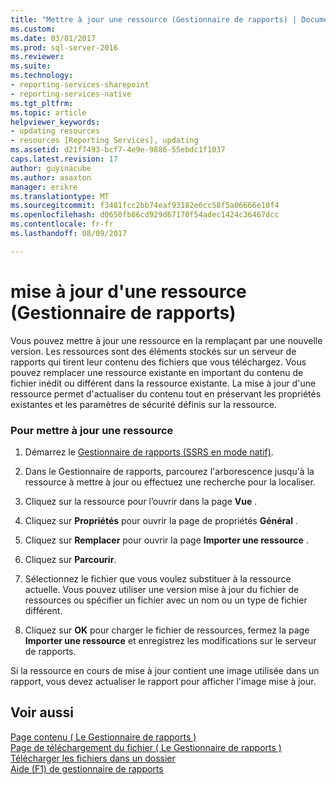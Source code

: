 ```yaml
---
title: "Mettre à jour une ressource (Gestionnaire de rapports) | Documents Microsoft"
ms.custom: 
ms.date: 03/01/2017
ms.prod: sql-server-2016
ms.reviewer: 
ms.suite: 
ms.technology:
- reporting-services-sharepoint
- reporting-services-native
ms.tgt_pltfrm: 
ms.topic: article
helpviewer_keywords:
- updating resources
- resources [Reporting Services], updating
ms.assetid: d21f7493-bcf7-4e9e-9886-55ebdc1f1037
caps.latest.revision: 17
author: guyinacube
ms.author: asaxton
manager: erikre
ms.translationtype: MT
ms.sourcegitcommit: f3481fcc2bb74eaf93182e6cc58f5a06666e10f4
ms.openlocfilehash: d0650fb86cd929d67170f54adec1424c36467dcc
ms.contentlocale: fr-fr
ms.lasthandoff: 08/09/2017

---
```

# <a name="update-a-resource-report-manager"></a>mise à jour d'une ressource (Gestionnaire de rapports)
  Vous pouvez mettre à jour une ressource en la remplaçant par une nouvelle version. Les ressources sont des éléments stockés sur un serveur de rapports qui tirent leur contenu des fichiers que vous téléchargez. Vous pouvez remplacer une ressource existante en important du contenu de fichier inédit ou différent dans la ressource existante. La mise à jour d'une ressource permet d'actualiser du contenu tout en préservant les propriétés existantes et les paramètres de sécurité définis sur la ressource.  
  
### <a name="to-update-a-resource"></a>Pour mettre à jour une ressource  
  
1.  Démarrez le [Gestionnaire de rapports &#40;SSRS en mode natif&#41;](http://msdn.microsoft.com/library/80949f9d-58f5-48e3-9342-9e9bf4e57896).  
  
2.  Dans le Gestionnaire de rapports, parcourez l'arborescence jusqu'à la ressource à mettre à jour ou effectuez une recherche pour la localiser.  
  
3.  Cliquez sur la ressource pour l’ouvrir dans la page **Vue** .  
  
4.  Cliquez sur **Propriétés** pour ouvrir la page de propriétés **Général** .  
  
5.  Cliquez sur **Remplacer** pour ouvrir la page **Importer une ressource** .  
  
6.  Cliquez sur **Parcourir**.  
  
7.  Sélectionnez le fichier que vous voulez substituer à la ressource actuelle. Vous pouvez utiliser une version mise à jour du fichier de ressources ou spécifier un fichier avec un nom ou un type de fichier différent.  
  
8.  Cliquez sur **OK** pour charger le fichier de ressources, fermez la page **Importer une ressource** et enregistrez les modifications sur le serveur de rapports.  
  
 Si la ressource en cours de mise à jour contient une image utilisée dans un rapport, vous devez actualiser le rapport pour afficher l'image mise à jour.  
  
## <a name="see-also"></a>Voir aussi  
 [Page contenu &#40; Le Gestionnaire de rapports &#41;](http://msdn.microsoft.com/library/6b16869b-158a-4934-9c85-bee934b35378)   
 [Page de téléchargement du fichier &#40; Le Gestionnaire de rapports &#41;](http://msdn.microsoft.com/library/7bb3166f-9374-4449-b66a-ffb77298507d)   
 [Télécharger les fichiers dans un dossier](../../reporting-services/report-server/upload-files-to-a-folder.md)   
 [Aide (F1) de gestionnaire de rapports](http://msdn.microsoft.com/library/e0137273-85b8-45f0-83e5-38a50481768f)  
  
  
